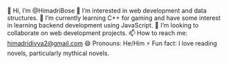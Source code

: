 👋 Hi, I’m @HimadriBose
👀 I’m interested in web development and data structures.
🌱 I’m currently learning C++ for gaming and have some interest in learning backend development using JavaScript.
💞️ I’m looking to collaborate on web development projects.
📫 How to reach me: himadridivya2@gmail.com
😄 Pronouns: He/Him
⚡ Fun fact: I love reading novels, particularly mythical novels.
<!---
HimadriBose/HimadriBose is a ✨ special ✨ repository because its `README.md` (this file) appears on your GitHub profile.
You can click the Preview link to take a look at your changes.
--->
